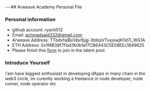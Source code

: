   ---## Arweave Academy Personal File

### Personal information

- github account: ryanti512
- Email: achmadsaid332@gmail.com
- Arweave Address: TTbdxfalBo1dsr6jgj-3tdqsVTxxjowjKl1d7i_WG1A
- ETH Address: 0x1f4B39f7Fbd7A0b1ef7CB6443C5E08EEc1649625
- Please finish this [form](https://docs.google.com/forms/d/e/1FAIpQLSfWA5fIIcBgmRppm3jNz5vmf9Mai_QMVil-2pO4r7YKn_Zhtw/viewform?usp=sf_link) to join in the talent pool.

### Introduce Yourself
 i'am have biggest enthusiast in developing dApps in many chain in the web3 circle, im curently working a freelance in node developer, node runner, node operator etc
